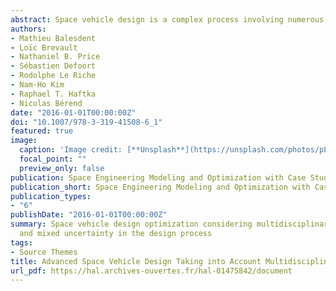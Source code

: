 ```yaml
---
abstract: Space vehicle design is a complex process involving numerous disciplines such as aerodynamics, structure, propulsion and trajectory. These disciplines are tightly coupled and may involve antagonistic objectives that require the use of specific methodologies in order to assess trade-offs between the disciplines and to obtain the global optimal configuration. Generally, there are two ways to handle the system design. On the one hand, the design may be considered from a disciplinary point of view (a.k.a. Disciplinary Design Optimization) the designer of each discipline has to design its subsystem (e.g. engine) taking the interactions between its discipline and the others (interdisciplinary couplings) into account. On the other hand, the design may also be considered as a whole the design team addresses the global architecture of the space vehicle, taking all the disciplinary design variables and constraints into account at the same time. This methodology is known as Multidisciplinary Design Optimization (MDO) and requires specific mathematical tools to handle the interdisciplinary coupling consistency.
authors:
- Mathieu Balesdent
- Loïc Brevault
- Nathaniel B. Price
- Sébastien Defoort
- Rodolphe Le Riche
- Nam-Ho Kim
- Raphael T. Haftka
- Nicolas Bérend
date: "2016-01-01T00:00:00Z"
doi: "10.1007/978-3-319-41508-6_1"
featured: true
image:
  caption: 'Image credit: [**Unsplash**](https://unsplash.com/photos/pLCdAaMFLTE)'
  focal_point: ""
  preview_only: false
publication: Space Engineering Modeling and Optimization with Case Studies
publication_short: Space Engineering Modeling and Optimization with Case Studies
publication_types:
- "6"
publishDate: "2016-01-01T00:00:00Z"
summary: Space vehicle design optimization considering multidisciplinary couplings
  and mixed uncertainty in the design process
tags:
- Source Themes
title: Advanced Space Vehicle Design Taking into Account Multidisciplinary Couplings and Mixed Epistemic/Aleatory Uncertainties
url_pdf: https://hal.archives-ouvertes.fr/hal-01475842/document
---
```



